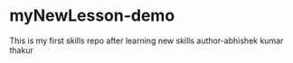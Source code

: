 # myNewLesson-demo
This is my first skills repo after learning new skills
author-abhishek kumar thakur
